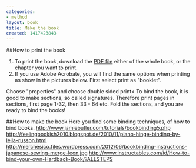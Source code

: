 ```yaml
---
categories:
- method
layout: book
title: Make the book
created: 1417423843
---
```

##How to print the book
1. To print the book, download the <a href="https://www.mastazine.net/handbook/download">PDF file</a> either of the whole book, or the chapter you want to print.
2. If you use Adobe Acrobate, you will find the same options when printing as show in the pictures below.
First select print as "booklet".

Choose "properties" and choose double sided print<
To bind the book, it is good to make sections, so called signatures. Therefore print pages in sections, first page 1-32, then 33 - 64 etc.
Fold the sections, and you are ready to bind the books!

##How to make the book
Here you find some binding techniques, of how to bind books.
<a href="http://www.jamiebutler.com/tutorials/bookbinding5.php">http://www.jamiebutler.com/tutorials/bookbinding5.php</a>
<a href="http://feelingbookish2010.blogspot.de/2010/11/piano-hinge-binding-by-leila-russon.html">http://feelingbookish2010.blogspot.de/2010/11/piano-hinge-binding-by-leila-russon.html</a>
<a href="http://merchesico.files.wordpress.com/2012/06/bookbinding-instructions-japanese-sewing-merge-leon.jpg">http://merchesico.files.wordpress.com/2012/06/bookbinding-instructions-japanese-sewing-merge-leon.jpg</a>
<a href="http://www.instructables.com/id/How-to-bind-your-own-Hardback-Book/?ALLSTEPS">http://www.instructables.com/id/How-to-bind-your-own-Hardback-Book/?ALLSTEPS</a>
